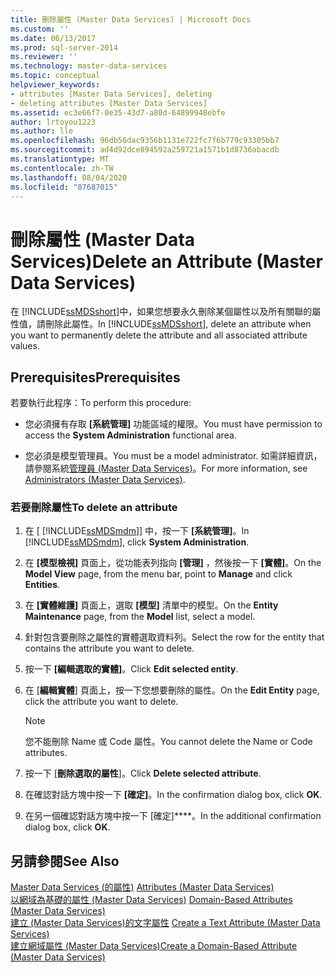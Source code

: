 ```yaml
---
title: 刪除屬性 (Master Data Services) | Microsoft Docs
ms.custom: ''
ms.date: 06/13/2017
ms.prod: sql-server-2014
ms.reviewer: ''
ms.technology: master-data-services
ms.topic: conceptual
helpviewer_keywords:
- attributes [Master Data Services], deleting
- deleting attributes [Master Data Services]
ms.assetid: ec3e66f7-0e35-43d7-a80d-64899948ebfe
author: lrtoyou1223
ms.author: lle
ms.openlocfilehash: 96db56dac9356b1131e722fc7f6b779c93305bb7
ms.sourcegitcommit: ad4d92dce894592a259721a1571b1d8736abacdb
ms.translationtype: MT
ms.contentlocale: zh-TW
ms.lasthandoff: 08/04/2020
ms.locfileid: "87687015"
---
```

# <a name="delete-an-attribute-master-data-services"></a><span data-ttu-id="30f84-102">刪除屬性 (Master Data Services)</span><span class="sxs-lookup"><span data-stu-id="30f84-102">Delete an Attribute (Master Data Services)</span></span>
  <span data-ttu-id="30f84-103">在 [!INCLUDE[ssMDSshort](../includes/ssmdsshort-md.md)]中，如果您想要永久刪除某個屬性以及所有關聯的屬性值，請刪除此屬性。</span><span class="sxs-lookup"><span data-stu-id="30f84-103">In [!INCLUDE[ssMDSshort](../includes/ssmdsshort-md.md)], delete an attribute when you want to permanently delete the attribute and all associated attribute values.</span></span>  
  
## <a name="prerequisites"></a><span data-ttu-id="30f84-104">Prerequisites</span><span class="sxs-lookup"><span data-stu-id="30f84-104">Prerequisites</span></span>  
 <span data-ttu-id="30f84-105">若要執行此程序：</span><span class="sxs-lookup"><span data-stu-id="30f84-105">To perform this procedure:</span></span>  
  
-   <span data-ttu-id="30f84-106">您必須擁有存取 **[系統管理]** 功能區域的權限。</span><span class="sxs-lookup"><span data-stu-id="30f84-106">You must have permission to access the **System Administration** functional area.</span></span>  
  
-   <span data-ttu-id="30f84-107">您必須是模型管理員。</span><span class="sxs-lookup"><span data-stu-id="30f84-107">You must be a model administrator.</span></span> <span data-ttu-id="30f84-108">如需詳細資訊，請參閱系統[管理員 &#40;Master Data Services&#41;](administrators-master-data-services.md)。</span><span class="sxs-lookup"><span data-stu-id="30f84-108">For more information, see [Administrators &#40;Master Data Services&#41;](administrators-master-data-services.md).</span></span>  
  
### <a name="to-delete-an-attribute"></a><span data-ttu-id="30f84-109">若要刪除屬性</span><span class="sxs-lookup"><span data-stu-id="30f84-109">To delete an attribute</span></span>  
  
1.  <span data-ttu-id="30f84-110">在 [ [!INCLUDE[ssMDSmdm](../includes/ssmdsmdm-md.md)]] 中，按一下 **[系統管理]**。</span><span class="sxs-lookup"><span data-stu-id="30f84-110">In [!INCLUDE[ssMDSmdm](../includes/ssmdsmdm-md.md)], click **System Administration**.</span></span>  
  
2.  <span data-ttu-id="30f84-111">在 **[模型檢視]** 頁面上，從功能表列指向 **[管理]** ，然後按一下 **[實體]**。</span><span class="sxs-lookup"><span data-stu-id="30f84-111">On the **Model View** page, from the menu bar, point to **Manage** and click **Entities**.</span></span>  
  
3.  <span data-ttu-id="30f84-112">在 **[實體維護]** 頁面上，選取 **[模型]** 清單中的模型。</span><span class="sxs-lookup"><span data-stu-id="30f84-112">On the **Entity Maintenance** page, from the **Model** list, select a model.</span></span>  
  
4.  <span data-ttu-id="30f84-113">針對包含要刪除之屬性的實體選取資料列。</span><span class="sxs-lookup"><span data-stu-id="30f84-113">Select the row for the entity that contains the attribute you want to delete.</span></span>  
  
5.  <span data-ttu-id="30f84-114">按一下 **[編輯選取的實體]**。</span><span class="sxs-lookup"><span data-stu-id="30f84-114">Click **Edit selected entity**.</span></span>  
  
6.  <span data-ttu-id="30f84-115">在 [**編輯實體**] 頁面上，按一下您想要刪除的屬性。</span><span class="sxs-lookup"><span data-stu-id="30f84-115">On the **Edit Entity** page, click the attribute you want to delete.</span></span>  
  
    > [!NOTE]  
    >  <span data-ttu-id="30f84-116">您不能刪除 Name 或 Code 屬性。</span><span class="sxs-lookup"><span data-stu-id="30f84-116">You cannot delete the Name or Code attributes.</span></span>  
  
7.  <span data-ttu-id="30f84-117">按一下 [**刪除選取的屬性**]。</span><span class="sxs-lookup"><span data-stu-id="30f84-117">Click **Delete selected attribute**.</span></span>  
  
8.  <span data-ttu-id="30f84-118">在確認對話方塊中按一下 **[確定]**。</span><span class="sxs-lookup"><span data-stu-id="30f84-118">In the confirmation dialog box, click **OK**.</span></span>  
  
9. <span data-ttu-id="30f84-119">在另一個確認對話方塊中按一下 [確定]\*\*\*\*。</span><span class="sxs-lookup"><span data-stu-id="30f84-119">In the additional confirmation dialog box, click **OK**.</span></span>  
  
## <a name="see-also"></a><span data-ttu-id="30f84-120">另請參閱</span><span class="sxs-lookup"><span data-stu-id="30f84-120">See Also</span></span>  
 <span data-ttu-id="30f84-121">[Master Data Services &#40;的屬性&#41;](../../2014/master-data-services/attributes-master-data-services.md) </span><span class="sxs-lookup"><span data-stu-id="30f84-121">[Attributes &#40;Master Data Services&#41;](../../2014/master-data-services/attributes-master-data-services.md) </span></span>  
 <span data-ttu-id="30f84-122">[以網域為基礎的屬性 &#40;Master Data Services&#41;](../../2014/master-data-services/domain-based-attributes-master-data-services.md) </span><span class="sxs-lookup"><span data-stu-id="30f84-122">[Domain-Based Attributes &#40;Master Data Services&#41;](../../2014/master-data-services/domain-based-attributes-master-data-services.md) </span></span>  
 <span data-ttu-id="30f84-123">[建立 &#40;Master Data Services&#41;的文字屬性](../../2014/master-data-services/create-a-text-attribute-master-data-services.md) </span><span class="sxs-lookup"><span data-stu-id="30f84-123">[Create a Text Attribute &#40;Master Data Services&#41;](../../2014/master-data-services/create-a-text-attribute-master-data-services.md) </span></span>  
 [<span data-ttu-id="30f84-124">建立網域屬性 &#40;Master Data Services&#41;</span><span class="sxs-lookup"><span data-stu-id="30f84-124">Create a Domain-Based Attribute &#40;Master Data Services&#41;</span></span>](../../2014/master-data-services/create-a-domain-based-attribute-master-data-services.md)  
  
  
